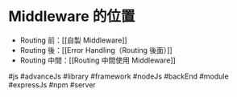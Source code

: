 # Middleware 的位置
- Routing 前：[[自製 Middleware]]
- Routing 後：[[Error Handling（Routing 後面）]]
- Routing 中間：[[Routing 中間使用 Middleware]]


#js #advanceJs #library #framework #nodeJs #backEnd #module #expressJs #npm #server 